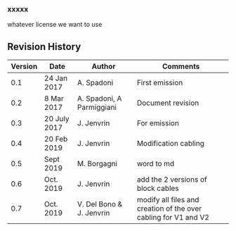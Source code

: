 ### xxxxx

whatever license we want to use







## Revision History

| Version | Date         | Author                    | Comments                           |
| ------- | ------------ | ------------------------- | ---------------------------------- |
| 0.1     | 24 Jan 2017  | A. Spadoni                | First emission                     |
| 0.2     | 8 Mar 2017   | A. Spadoni, A Parmiggiani | Document revision                  |
| 0.3     | 20 July 2017 | J. Jenvrin                | For emission                       |
| 0.4     | 20 Feb 2019  | J. Jenvrin                | Modification cabling               |
| 0.5     | Sept 2019    | M. Borgagni               | word to md                         |
| 0.6     | Oct. 2019    | J. Jenvrin                | add the 2 versions of block cables |
| 0.7               |  Oct. 2019      | V. Del Bono & J. Jenvrin | modify all files and creation of the over cabling for V1 and V2|